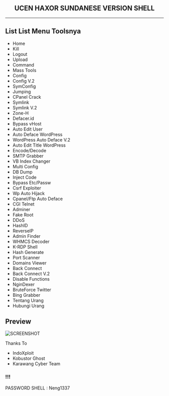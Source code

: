 <h2 align="center">UCEN HAXOR SUNDANESE VERSION SHELL</h2>

----------

List List Menu Toolsnya
--------

* Home
* Kill
* Logout
* Upload
* Command 
* Mass Tools
* Config 
* Config V.2 
* SymConfig
* Jumping
* CPanel Crack
* Symlink
* Symlink V.2 
* Zone-H
* Defacer.id 
* Bypass vHost
* Auto Edit User
* Auto Deface WordPress
* WordPress Auto Deface V.2 
* Auto Edit Title WordPress
* Encode/Decode
* SMTP Grabber 
* VB Index Changer
* Multi Config
* DB Dump
* Inject Code
* Bypass Etc/Passw
* Csrf Exploiter 
* Wp Auto Hijack 
* Cpanel/Ftp Auto Deface
* CGI Telnet 
* Adminer 
* Fake Root
* DDoS 
* HashID
* ReverseIP 
* Admin Finder 
* WHMCS Decoder
* K-RDP Shell 
* Hash Generate
* Port Scanner 
* Domains Viewer 
* Back Connect 
* Back Connect V.2 
* Disable Functions 
* NginDexer 
* BruteForce Twitter
* Bing Grabber 
* Tentang Urang 
* Hubungi Urang

Preview
-------

![SCREENSHOT](https://kosred.com/a/qazsvd.JPG)

Thanks To
- IndoXploit
- Kobustor Ghost
- Karawang Cyber Team

### !!!
PASSWORD SHELL : Neng1337
